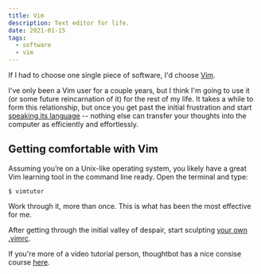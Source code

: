 ```yaml
---
title: Vim
description: Text editor for life.
date: 2021-01-15
tags:
  - software
  - vim
---
```


If I had to choose one single piece of software, I'd choose
[Vim](<https://en.wikipedia.org/wiki/Vim_(text_editor)>).

I've only been a Vim user for a couple years, but I think I'm going to use it
(or some future reincarnation of it) for the rest of my life. It takes a while
to form this relationship, but once you get past the initial frustration and
start [speaking its language][grok-vi] -- nothing else can transfer your
thoughts into the computer as efficiently and effortlessly.

## Getting comfortable with Vim

Assuming you’re on a Unix-like operating system, you likely have a great Vim
learning tool in the command line ready. Open the terminal and type:

    $ vimtutor

Work through it, more than once. This is what has been the most effective for
me.

After getting through the initial valley of despair, start sculpting [your own
.vimrc][vimrc].

If you're more of a video tutorial person, thoughtbot has a nice consise course
[here][thoughtbot].

[grok-vi]:
  http://stackoverflow.com/questions/1218390/what-is-your-most-productive-shortcut-with-vim/1220118#1220118
[vimrc]: https://github.com/romainl/idiomatic-vimrc
[thoughtbot]: https://thoughtbot.com/upcase/onramp-to-vim
